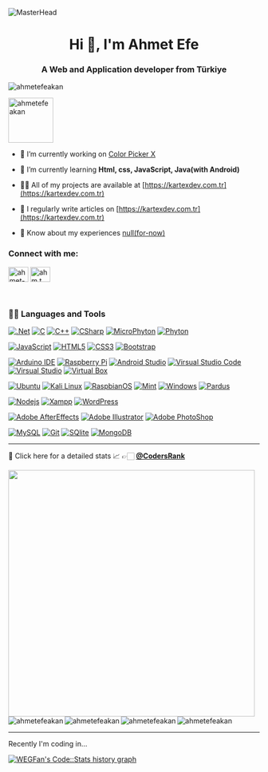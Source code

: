 
![MasterHead](https://media.licdn.com/dms/image/D4D16AQH_OU1zQ4lJng/profile-displaybackgroundimage-shrink_350_1400/0/1693582195643?e=1705536000&v=beta&t=GzXiEGgq1Pdd3Zb2ur8fNQfv0Jgz6GpYiS5a-RUPTYw)

<h1  align="center">Hi 👋, I'm Ahmet Efe</h1>

<h3  align="center">A Web and Application developer from Türkiye</h3>

  

<p  align="left"> <img src="https://komarev.com/ghpvc/?username=ahmetefeakan&label=Profile%20views&color=0e75b6&style=flat"  alt="ahmetefeakan" /> </p>

  

<p  align="left"> <a  href="https://github.com/ryo-ma/github-profile-trophy"><img style="height: 90;" src="https://github-profile-trophy.vercel.app/?username=ahmetefeakan"  alt="ahmetefeakan" /></a> </p>

  

- 🔭 I’m currently working on [Color Picker X](kartexdev.com.tr)

  

- 🌱 I’m currently learning **Html, css, JavaScript, Java(with Android)**

  

- 👨‍💻 All of my projects are available at [https://kartexdev.com.tr](https://kartexdev.com.tr)

  

- 📝 I regularly write articles on [https://kartexdev.com.tr](https://kartexdev.com.tr)

  

- 📄 Know about my experiences [null(for-now)](null(for-now))

  

<h3  align="left">Connect with me:</h3>

<p  align="left">

<a  href="https://linkedin.com/in/ahmet-efea"  target="blank"><img  align="center"  src="https://raw.githubusercontent.com/rahuldkjain/github-profile-readme-generator/master/src/images/icons/Social/linked-in-alt.svg"  alt="ahmet-efea"  height="30"  width="40" /></a>
<a  href="https://instagram.com/ahm.t.ms"  target="blank"><img  align="center"  src="https://raw.githubusercontent.com/rahuldkjain/github-profile-readme-generator/master/src/images/icons/Social/instagram.svg"  alt="ahm.t.ms"  height="30"  width="40" /></a>

</p>

<p> </p>
<br>
<h3  align="left">👨‍💻 Languages and Tools</h3>

  

[![.Net](https://img.shields.io/badge/-.Net-purple?style=flat&logo=.net&link=https://github.com/AhmetEfeAkan)](https://github.com/AhmetEfeAkan)
[![C](https://img.shields.io/badge/-C-blue?style=flat&logoColor=white&logo=c&link=https://github.com/AhmetEfeAkan)](https://github.com/AhmetEfeAkan)
[![C++](https://img.shields.io/badge/-C++-blue?style=flat&logo=cplusplus&link=https://github.com/AhmetEfeAkan)](https://github.com/AhmetEfeAkan)
[![CSharp](https://img.shields.io/badge/-C%23-blue?style=flat&logo=csharp&link=https://github.com/AhmetEfeAkan)](https://github.com/AhmetEfeAkan)
[![MicroPhyton](https://img.shields.io/badge/-MicroPhyton-blue?style=flat&logo=micropython&logoColor=white&link=https://github.com/AhmetEfeAkan)](https://github.com/AhmetEfeAkan)
[![Phyton](https://img.shields.io/badge/-Phyton-blue?style=flat&logo=python&logoColor=white&link=https://github.com/AhmetEfeAkan)](https://github.com/AhmetEfeAkan)

[![JavaScript](https://img.shields.io/badge/-JavaScript-black?style=flat&logo=javascript&link=https://github.com/AhmetEfeAkan)](https://github.com/AhmetEfeAkan)
[![HTML5](https://img.shields.io/badge/-HTML5-E34F26?style=flat&logo=html5&logoColor=white&link=https://github.com/AhmetEfeAkan)](https://github.com/AhmetEfeAkan)
[![CSS3](https://img.shields.io/badge/-CSS3-1572B6?style=flat&logo=css3&link=https://github.com/AhmetEfeAkan)](https://github.com/AhmetEfeAkan)
[![Bootstrap](https://img.shields.io/badge/-Bootstrap-563D7C?style=flat&logo=bootstrap&link=https://github.com/AhmetEfeAkan)](https://github.com/AhmetEfeAkan)
  
[![Arduino IDE](https://img.shields.io/badge/-Arduino_IDE-blue?style=flat&logo=arduino&logoColor=white&link=https://github.com/AhmetEfeAkan)](https://github.com/AhmetEfeAkan)
[![Raspberry Pi](https://img.shields.io/badge/-Raspberry_Pi-E30B5C?style=flat&logo=raspberrypi&logoColor=white&link=https://github.com/AhmetEfeAkan)](https://github.com/AhmetEfeAkan)
[![Android Studio](https://img.shields.io/badge/-Android_Studio-green?style=flat&logo=androidstudio&logoColor=white&link=https://github.com/AhmetEfeAkan)](https://github.com/AhmetEfeAkan)
[![Virsual Studio Code](https://img.shields.io/badge/-Visual_Studio_Code-blue?style=flat&logo=visualstudiocode&link=https://github.com/AhmetEfeAkan)](https://github.com/AhmetEfeAkan)
[![Virsual Studio](https://img.shields.io/badge/-Visual_Studio-purple?style=flat&logo=visualstudio&link=https://github.com/AhmetEfeAkan)](https://github.com/AhmetEfeAkan)
[![Virtual Box](https://img.shields.io/badge/-Virtual_Box-blue?style=flat&logo=virtualbox&link=https://github.com/AhmetEfeAkan)](https://github.com/AhmetEfeAkan)

[![Ubuntu](https://img.shields.io/badge/-Ubuntu-red?style=flat&logo=ubuntu&logoColor=white&link=https://github.com/AhmetEfeAkan)](https://github.com/AhmetEfeAkan)
[![Kali Linux](https://img.shields.io/badge/-Kali-blue?style=flat&logo=kalilinux&logoColor=white&link=https://github.com/AhmetEfeAkan)](https://github.com/AhmetEfeAkan)
[![RaspbianOS](https://img.shields.io/badge/-RaspbianOS-E30B5C?style=flat&logo=raspberrypi&logoColor=white&link=https://github.com/AhmetEfeAkan)](https://github.com/AhmetEfeAkan)
[![Mint](https://img.shields.io/badge/-Mint-green?style=flat&logo=linuxmint&logoColor=white&link=https://github.com/AhmetEfeAkan)](https://github.com/AhmetEfeAkan)
[![Windows](https://img.shields.io/badge/-Windows-blue?style=flat&logo=windows95&logoColor=white&link=https://github.com/AhmetEfeAkan)](https://github.com/AhmetEfeAkan)
[![Pardus](https://img.shields.io/badge/-Pardus-orange?style=flat&logoColor=white&link=https://github.com/AhmetEfeAkan)](https://github.com/AhmetEfeAkan)

[![Nodejs](https://img.shields.io/badge/-Nodejs-green?style=flat&logo=Node.js&link=https://github.com/AhmetEfeAkan)](https://github.com/AhmetEfeAkan)
[![Xampp](https://img.shields.io/badge/-Xampp-orange?style=flat&logo=xampp&logoColor=white&link=https://github.com/AhmetEfeAkan)](https://github.com/AhmetEfeAkan)
[![WordPress](https://img.shields.io/badge/-WordPress-blue?style=flat&logo=wordpress&link=https://github.com/AhmetEfeAkan)](https://github.com/AhmetEfeAkan)

[![Adobe AfterEffects](https://img.shields.io/badge/-Adobe_AfterEffects-white?style=flat&logo=adobeaftereffects&link=https://github.com/AhmetEfeAkan)](https://github.com/AhmetEfeAkan)
[![Adobe Illustrator](https://img.shields.io/badge/-Adobe_illustrator-white?style=flat&logo=adobeillustrator&link=https://github.com/AhmetEfeAkan)](https://github.com/AhmetEfeAkan)
[![Adobe PhotoShop](https://img.shields.io/badge/-Adobe_PhotoShop-white?style=flat&logo=adobephotoshop&link=https://github.com/AhmetEfeAkan)](https://github.com/AhmetEfeAkan)

  

[![MySQL](https://img.shields.io/badge/-MySQL-blue?style=flat&logoColor=white&logo=mysql&link=https://github.com/AhmetEfeAkan)](https://github.com/AhmetEfeAkan)
[![Git](https://img.shields.io/badge/-Git-black?style=flat&logo=git&link=https://github.com/AhmetEfeAkan)](https://github.com/AhmetEfeAkan)
[![SQlite](https://img.shields.io/badge/-SQlite-blue?style=flat&logo=sqlite&link=https://github.com/AhmetEfeAkan)](https://github.com/AhmetEfeAkan)
[![MongoDB](https://img.shields.io/badge/-MongoDB-FCA121?style=flat&logo=mongodb&link=https://github.com/AhmetEfeAkan)](https://github.com/AhmetEfeAkan)

  

---

🤠 Click here for a detailed stats 📈 👉🏻 [**@CodersRank**](https://profile.codersrank.io/user/ahmetefeakan/)

  
  

<p><a  href="https://profile.codersrank.io/user/ahmetefeakan"  align="left"><img  align="left"  width="494px"  src="https://cr-ss-service.azurewebsites.net/api/ScreenShot?widget=summary&username=ahmetefeakan&layout=horizontal&badges=3&show-avatar=true&min-width=494px&branding=false&style=--bg-color:%23fff;--border:1px%20solid%23e4e2e2;--border-radius:4px;--header-padding:20px;--header-bg-color:%232f80ed;--name-font-size:18px;--name-font-weight:bold;--rank-font-size:14px;--preloader-color:%232f80ed;--badges-padding:20px;--badge-box-shadow:none;--badge-border:1px%20solid%23e4e2e2;--badge-rank-font-size:12px;--badge-location-font-size:12px;--badge-padding:10px;--badge-margin:10px;--badge-icon-size:16px;--badge-technology-font-size:14px;--badge-technology-font-weight:normal)" /></a><p/>

<p>&nbsp;<img  align="left"  src="https://github-readme-stats.vercel.app/api/top-langs?username=ahmetefeakan&show_icons=true&locale=en&layout=compact"  alt="ahmetefeakan" /></p>

  
  

<p>&nbsp;<img  align="left"  src="https://github-profile-summary-cards.vercel.app/api/cards/profile-details?username=AhmetEfeAkan&theme=vue"  alt="ahmetefeakan" /></p>

  

<p>&nbsp;<img  align="left"  src="https://github-readme-stats.vercel.app/api?username=ahmetefeakan&show_icons=true&locale=en"  alt="ahmetefeakan" /></p>

  
  

<p><img  src="https://github-readme-streak-stats.herokuapp.com/?user=ahmetefeakan&"  alt="ahmetefeakan" /></p>

  
  

---

  

Recently I'm coding in...

  

<a  href="https://codestats.net/users/ahmetefeakan">

<img  src='https://codestats-readme.wegfan.cn/history-graph/ahmetefeakan?width=850&height=300&timezone=03:00&history_days=21&max_languages=9'  alt="WEGFan's Code::Stats history graph" />

</a>

